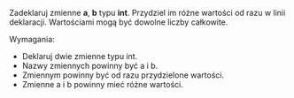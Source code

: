 Zadeklaruj zmienne **a**, **b** typu **int**.
Przydziel im różne wartości od razu w linii deklaracji.
Wartościami mogą być dowolne liczby całkowite.

Wymagania:
- Deklaruj dwie zmienne typu int.
- Nazwy zmiennych powinny być a i b.
- Zmiennym powinny być od razu przydzielone wartości.
- Zmienne a i b powinny mieć różne wartości.


